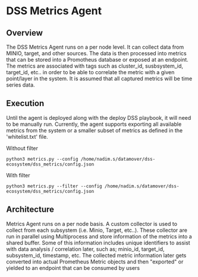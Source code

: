 
# DSS Metrics Agent

## Overview
The DSS Metrics Agent runs on a per node level. It can collect data from MINIO, target, and other sources. The data is then processed
into metrics that can be stored into a Promotheus database or exposed at an endpoint. The metrics are associated with tags such as 
cluster_id, susbsystem_id, target_id, etc.. in order to be able to correlate the metric with a given point/layer in the system. It 
is assumed that all captured metrics will be time series data.

## Execution
Until the agent is deployed along with the deploy DSS playbook, it will need to be manually run. Currently, the agent supports
exporting all available metrics from the system or a smaller subset of metrics as defined in the 'whitelist.txt' file.

Without filter
```
python3 metrics.py --config /home/nadim.s/datamover/dss-ecosystem/dss_metrics/config.json
```

With filter
```
python3 metrics.py --filter --config /home/nadim.s/datamover/dss-ecosystem/dss_metrics/config.json
```

## Architecture
Metrics Agent runs on a per node basis. A custom collector is used to collect from each subsystem (i.e. Minio, Target, etc..). These 
collector are run in parallel using Multiprocess and store information of the metrics into a shared buffer. Some of this information 
includes unique identifiers to assist with data analysis / correlation later, such as; minio_id, target_id, subsystem_id, timestamp, etc. 
The collected metric information later gets converted into actual Prometheus Metric objects and then "exported" or yielded to an endpoint 
that can be consumed by users
